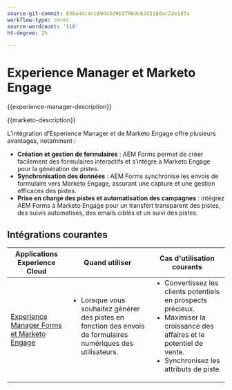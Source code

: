 ```yaml
---
source-git-commit: 838a4dc4cc89da5d9b3798dc62d518dac22e1d3a
workflow-type: tm+mt
source-wordcount: '118'
ht-degree: 2%

---
```



# Experience Manager et Marketo Engage

{{experience-manager-description}}

{{marketo-description}}

L’intégration d’Experience Manager et de Marketo Engage offre plusieurs avantages, notamment :

+ **Création et gestion de formulaires** : AEM Forms permet de créer facilement des formulaires interactifs et s’intègre à Marketo Engage pour la génération de pistes.
+ **Synchronisation des données** : AEM Forms synchronise les envois de formulaire vers Marketo Engage, assurant une capture et une gestion efficaces des pistes.
+ **Prise en charge des pistes et automatisation des campagnes** : intégrez AEM Forms à Marketo Engage pour un transfert transparent des pistes, des suivis automatisés, des emails ciblés et un suivi des pistes.

## Intégrations courantes

<table>
    <thead>
        <tr>
            <th>Applications Experience Cloud</th>
            <th>Quand utiliser</th>
            <th>Cas d'utilisation courants</th>
        </tr>
    </thead>
    <tbody>
        <tr>
            <td><a href="https://experienceleague.adobe.com/docs/experience-manager-learn/forms/aem-forms-with-marketo/part1.html?lang=fr" target="_blank" rel="noreferrer">Experience Manager Forms et Marketo Engage</a></td>
            <td>
                <ul style="margin-top: 0;">
                    <li>Lorsque vous souhaitez générer des pistes en fonction des envois de formulaires numériques des utilisateurs.</li>
                </ul>
            </td>
            <td>
                <ul style="margin-top: 0;">
                  <li>Convertissez les clients potentiels en prospects précieux.</li>                  
                  <li>Maximiser la croissance des affaires et le potentiel de vente.</li>
                  <li>Synchronisez les attributs de piste.</li>
                </ul>
            </td>
        </tr>        
    </tbody>          
</table>
